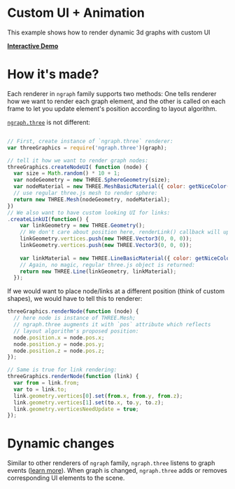 # Custom UI + Animation

This example shows how to render dynamic 3d graphs with custom UI

[**Interactive Demo**](http://anvaka.github.io/ngraph/examples/three.js/Dynamic/index.html)

# How it's made?

Each renderer in `ngraph` family supports two methods: One tells renderer how we want to render each graph element, and the other is called on each frame to let you update element's position according to layout algorithm.

[`ngraph.three`](https://github.com/anvaka/ngraph.three) is not different:
``` js

// First, create instance of `ngraph.three` renderer:
var threeGraphics = require('ngraph.three')(graph);

// tell it how we want to render graph nodes:
threeGraphics.createNodeUI( function (node) {
  var size = Math.random() * 10 + 1;
  var nodeGeometry = new THREE.SphereGeometry(size);
  var nodeMaterial = new THREE.MeshBasicMaterial({ color: getNiceColor() });
  // use regular three.js mesh to render sphere:
  return new THREE.Mesh(nodeGeometry, nodeMaterial);
})
// We also want to have custom looking UI for links:
.createLinkUI(function() {
    var linkGeometry = new THREE.Geometry();
    // We don't care about position here, renderLink() callback will update it
    linkGeometry.vertices.push(new THREE.Vector3(0, 0, 0));
    linkGeometry.vertices.push(new THREE.Vector3(0, 0, 0));
    
    var linkMaterial = new THREE.LineBasicMaterial({ color: getNiceColor() });
    // Again, no magic, regular three.js object is returned:
    return new THREE.Line(linkGeometry, linkMaterial);
  });
```

If we would want to place node/links at a different position (think of custom shapes), we would have to tell this to renderer:

``` js
threeGraphics.renderNode(function (node) {
  // here node is instance of THREE.Mesh;
  // ngraph.three augments it with `pos` attribute which reflects
  // layout algorithm's proposed position:
  node.position.x = node.pos.x;
  node.position.y = node.pos.y;
  node.position.z = node.pos.z;
});

// Same is true for link rendering:
threeGraphics.renderNode(function (link) {
  var from = link.from;
  var to = link.to;
  link.geometry.vertices[0].set(from.x, from.y, from.z);
  link.geometry.vertices[1].set(to.x, to.y, to.z);
  link.geometry.verticesNeedUpdate = true;
});
```

# Dynamic changes
Similar to other renderers of `ngraph` family, `ngraph.three` listens to graph events ([learn more](https://github.com/anvaka/ngraph.graph#listening-to-events)). When graph is changed, `ngraph.three` adds or removes corresponding UI elements to the scene.
